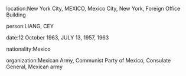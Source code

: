 location:New York City, MEXICO, Mexico City, New York, Foreign Office Building

person:LIANG, CEY

date:12 October 1963, JULY 13, 1957, 1963

nationality:Mexico

organization:Mexican Army, Communist Party of Mexico, Consulate General, Mexican army

